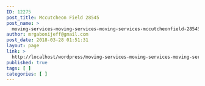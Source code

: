 ```yaml
---
ID: 12275
post_title: Mccutcheon Field 28545
post_name: >
  moving-services-moving-services-moving-services-mccutcheonfield-28545
author: mrgabonijeff@gmail.com
post_date: 2018-03-28 01:51:31
layout: page
link: >
  http://localhost/wordpress/moving-services-moving-services-moving-services-mccutcheonfield-28545/
published: true
tags: [ ]
categories: [ ]
---
```

